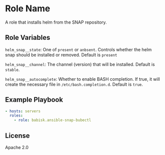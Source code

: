 Role Name
=========

A role that installs helm from the SNAP repository.

Role Variables
--------------

`helm_snap__state`: One of `present` or `anbsent`. Controls whether the helm snap should be installed or removed.
Default is `present`

`helm_snap__channel`: The channel (version) that will be installed. Default is `stable`.

`helm_snap__autocomplete`: Whether to enable BASH completion. If true, it will create the necessary file in `/etc/bash.completion.d`. Default is `true`.

Example Playbook
----------------
```yaml
- hosts: servers
  roles:
    - role: babisk.ansible-snap-bubectl
```

License
-------

Apache 2.0
